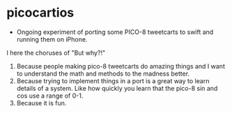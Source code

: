 # picocartios

* Ongoing experiment of porting some PICO-8 tweetcarts to swift and running them on iPhone.  

I here the choruses of "But why?!"

1. Because people making pico-8 tweetcarts do amazing things and I want to understand the math and methods to the madness better.
2. Because trying to implement things in a port is a great way to learn details of a system.  Like how quickly you learn that the pico-8 sin and cos use a range of 0-1. 
3. Because it is fun.
